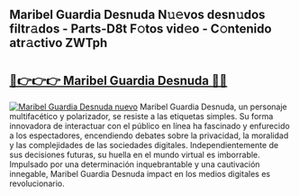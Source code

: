 ## Maribel Guardia Desnuda N𝚞𝚎vos desn𝚞dos filtr𝚊dos - Parts-D8t F𝚘tos vid𝚎o - C𝚘ntenido atr𝚊ctivo ZWTph

# <h2><a href="http://mb5nh2.tromn.icu/?c=Maribel+Guardia+Desnuda">🔗👉👉👉 Maribel Guardia Desnuda 🔗🔗</a></h2>

[![Maribel Guardia Desnuda nuevo](https://i.imgur.com/pEAQMta.gif)](http://mb5nh2.tromn.icu/?c=Maribel+Guardia+Desnuda)
Maribel Guardia Desnuda, un personaje multifacético y polarizador, se resiste a las etiquetas simples. Su forma innovadora de interactuar con el público en línea ha fascinado y enfurecido a los espectadores, encendiendo debates sobre la privacidad, la moralidad y las complejidades de las sociedades digitales. Independientemente de sus decisiones futuras, su huella en el mundo virtual es imborrable. Impulsado por una determinación inquebrantable y una cautivación innegable, Maribel Guardia Desnuda impact en los medios digitales es revolucionario.
